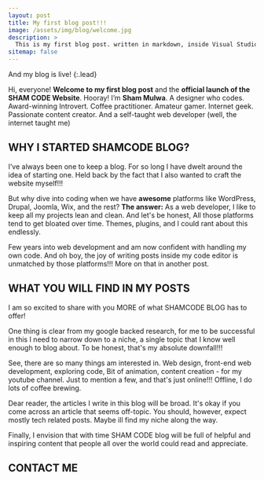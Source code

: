 ```yaml
---
layout: post
title: My first blog post!!!
image: /assets/img/blog/welcome.jpg
description: >
  This is my first blog post. written in markdown, inside Visual Studio Code.
sitemap: false
---
```


And my blog is live!
{:.lead}

Hi, everyone! **Welcome to my first blog post** and the **official launch of the SHAM CODE Website**. Hooray! I’m **Sham Mulwa**. A designer who codes. Award-winning Introvert. Coffee practitioner. Amateur gamer. Internet geek. Passionate content creator. And a self-taught web developer (well, the internet taught me)

## WHY I STARTED SHAMCODE BLOG?

I’ve always been one to keep a blog. For so long I have dwelt around the idea of starting one. Held back by the fact that I also wanted to craft the website myself!!!

But why dive into coding when we have **awesome** platforms like WordPress, Drupal, Joomla, Wix, and the rest? **The answer:** As a web developer, I like to keep all my projects lean and clean. And let's be honest, All those platforms tend to get bloated over time. Themes, plugins, and I could rant about this endlessly.

Few years into web development and am now confident with handling my own code. And oh boy, the joy of writing posts inside my code editor is unmatched by those platforms!!! More on that in another post.

## WHAT YOU WILL FIND IN MY POSTS

I am so excited to share with you MORE of what SHAMCODE BLOG has to offer!

One thing is clear from my google backed research, for me to be successful in this I need to narrow down to a niche, a single topic that I know well enough to blog about. To be honest, that's my absolute downfall!!!

See, there are so many things am interested in. Web design, front-end web development, exploring code, Bit of animation, content creation - for my youtube channel. Just to mention a few, and that's just online!!! Offline, I do lots of coffee brewing.

Dear reader, the articles I write in this blog will be broad. It's okay if you come across an article that seems off-topic. You should, however, expect mostly tech related posts. Maybe ill find my niche along the way.

Finally, I envision that with time SHAM CODE blog will be full of helpful and inspiring content that people all over the world could read and appreciate.

## CONTACT ME
